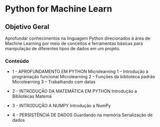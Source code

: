 # Python for Machine Learn

## Objetivo Geral

Aprofundar conhecimentos na linguagem Python direcionados à área de Machine Learning por meio de conceitos e ferramentas básicas para manipulação de diferentes tipos de dados em um projeto.

### Conteúdo

* 1 - APROFUNDAMENTO EM PYTHON
Microlearning 1 – Introdução à programação funcional
Microlearning 2 – Funções da biblioteca padrão
Microlearning 3 – Trabalhando com datas

* 2 - INTRODUÇÃO DA MATEMÁTICA EM PYTHON
Introdução a Bibliotecas Matemá

* 3 - INTRODUÇÃO A NUMPY
Introdução a NumPy

* 4 - PERSISTÊNCIA DE DADOS
Guardando na memória
Serialização de dados